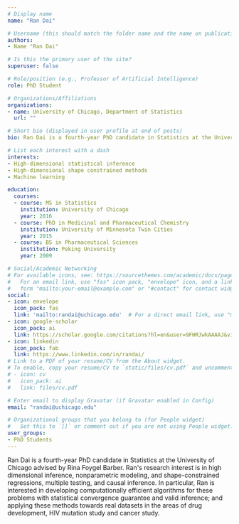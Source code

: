```yaml
---
# Display name
name: "Ran Dai"

# Username (this should match the folder name and the name on publications)
authors:
- Name "Ran Dai"

# Is this the primary user of the site?
superuser: false

# Role/position (e.g., Professor of Artificial Intelligence)
role: PhD Student

# Organizations/Affiliations
organizations:
- name: University of Chicago, Department of Statistics
  url: ""

# Short bio (displayed in user profile at end of posts)
bio: Ran Dai is a fourth-year PhD candidate in Statistics at the University of Chicago advised by Rina Foygel Barber. Ran's research interest is in high dimensional inference, nonparametric modeling, and shape-constrained regressions, multiple testing, and causal inference. In particular, Ran is interested in developing computationally efficient algorithms for these problems with statistical convergence guarantee and valid inference; and applying these methods towards real datasets in the areas of drug development, HIV mutation study and cancer study.

# List each interest with a dash
interests:
- High-dimensional statistical inference
- High-dimensional shape constrained methods
- Machine learning

education:
  courses:
  - course: MS in Statistics
    institution: University of Chicago
    year: 2016
  - course: PhD in Medicinal and Pharmaceutical Chemistry
    institution: University of Minnesota Twin Cities
    year: 2015
  - course: BS in Pharmaceutical Sciences
    institution: Peking University
    year: 2009

# Social/Academic Networking
# For available icons, see: https://sourcethemes.com/academic/docs/page-builder/#icons
#   For an email link, use "fas" icon pack, "envelope" icon, and a link in the
#   form "mailto:your-email@example.com" or "#contact" for contact widget.
social:
- icon: envelope
  icon_pack: fas
  link: 'mailto:randai@uchicago.edu'  # For a direct email link, use "mailto:test@example.org".
- icon: google-scholar
  icon_pack: ai
  link: https://scholar.google.com/citations?hl=en&user=9FHRJwkAAAAJ&view_op=list_works&sortby=pubdate
- icon: linkedin
  icon_pack: fab
  link: https://www.linkedin.com/in/randai/
# Link to a PDF of your resume/CV from the About widget.
# To enable, copy your resume/CV to `static/files/cv.pdf` and uncomment the lines below.
# - icon: cv
#   icon_pack: ai
#   link: files/cv.pdf

# Enter email to display Gravatar (if Gravatar enabled in Config)
email: "randai@uchicago.edu"

# Organizational groups that you belong to (for People widget)
#   Set this to `[]` or comment out if you are not using People widget.
user_groups:
- PhD Students
---
```


Ran Dai is a fourth-year PhD candidate in Statistics at the University of Chicago advised by Rina Foygel Barber. Ran's research interest is in high dimensional inference, nonparametric modeling, and shape-constrained regressions, multiple testing, and causal inference. In particular, Ran is interested in developing computationally efficient algorithms for these problems with statistical convergence guarantee and valid inference; and applying these methods towards real datasets in the areas of drug development, HIV mutation study and cancer study.
